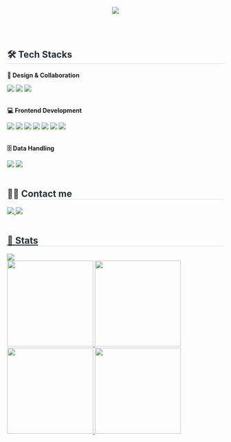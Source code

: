 
<div align= "center">
    <img src="https://capsule-render.vercel.app/api?type=rounded&color=0:94a6ff,100:fffafa&height=180&text=👋🏻%20Hello,%20I'm%20Hyeri!&animation=fadeIn&fontColor=000000&fontSize=50" />
    </div><br><br><br>
    <div style="text-align: lef">
    <h2 style="border-bottom: 1px solid #d8dee4; color: #282d33;"> 🛠️ Tech Stacks </h2>
    <div style="margin: ; text-align: left;" "text-align: left;"> 
        <p><b> 🎨 Design & Collaboration </b></p>
        <img src="https://img.shields.io/badge/Figma-F24E1E?style=for-the-badge&logo=Figma&logoColor=white">
          <img src="https://img.shields.io/badge/Slack-4A154B?style=for-the-badge&logo=Slack&logoColor=white">
          <img src="https://img.shields.io/badge/Notion-000000?style=for-the-badge&logo=Notion&logoColor=white"><br><br>
        <p><b> 💻 Frontend Development</b> </p>
          <img src="https://img.shields.io/badge/HTML5-E34F26?style=for-the-badge&logo=HTML5&logoColor=white">
          <img src="https://img.shields.io/badge/CSS3-1572B6?style=for-the-badge&logo=CSS3&logoColor=white">
          <img src="https://img.shields.io/badge/Javascript-F7DF1E?style=for-the-badge&logo=Javascript&logoColor=white">
          <img src="https://img.shields.io/badge/jQuery-0769AD?style=for-the-badge&logo=jQuery&logoColor=white">
          <img src="https://img.shields.io/badge/React-61DAFB?style=for-the-badge&logo=React&logoColor=white">
          <img src="https://img.shields.io/badge/TailwindCSS-06B6D4?style=for-the-badge&logo=TailwindCSS&logoColor=white">
          <img src="https://img.shields.io/badge/Bootstrap-7952B3?style=for-the-badge&logo=Bootstrap&logoColor=white"><br><br>
        <p><b> 🗄️ Data Handling </b></p>
          <img src="https://img.shields.io/badge/MySQL-4479A1?style=for-the-badge&logo=MySQL&logoColor=white">
          <img src="https://img.shields.io/badge/Python-3776AB?style=for-the-badge&logo=Python&logoColor=white">
          </div>
    </div>
    <br>
    <div style="text-align: left;">
    <h2 style="border-bottom: 1px solid #d8dee4; color: #282d33;"> 🧑‍💻 Contact me </h2>
    <div style="text-align: left;"> <a href=https://velog.io/@hel_ee/posts> <img src="https://img.shields.io/badge/Velog-20C997?style=for-the-badge&logo=Velog&logoColor=white&link=https://velog.io/@hel_ee/posts">
        <img src="https://img.shields.io/badge/behance-1769FF?style=for-the-badge&logo=behance&logoColor=white&link=https://behance.net/hyeriyu">
          </div>
    <div style="text-align: left;">  </div> 
    </div>
    <br>
    <div style="text-align: left;"> 
    <h2 style="border-bottom: 1px solid #d8dee4; color: #282d33;"> 🏅 Stats </h2> <div style="text-align: left;"> 
          <img src="https://github-readme-stats.vercel.app/api/top-langs/?username=yu-hyeri&layout=compact&bg_color=180,00000000,ffffff&title_color=4785ff&text_color=4785ff"
           /> </div> 
    </div>
    

<a href="https://www.gitanimals.org/en_US?utm_medium=image&utm_source=yu-hyeri&utm_content=line">
  <img
    src="https://render.gitanimals.org/lines/yu-hyeri?pet-id=602747403179089754"
    width="200"
    height="200"
  />
</a>

<a href="https://www.gitanimals.org/en_US?utm_medium=image&utm_source=yu-hyeri&utm_content=line">
  <img
    src="https://render.gitanimals.org/lines/yu-hyeri?pet-id=587181348183179483"
    width="200"
    height="200"
  />
</a>

<a href="https://www.gitanimals.org/en_US?utm_medium=image&utm_source=yu-hyeri&utm_content=line">
  <img
    src="https://render.gitanimals.org/lines/yu-hyeri?pet-id=655396305960038490"
    width="200"
    height="200"
  />
</a>
  
<a href="https://www.gitanimals.org/en_US?utm_medium=image&utm_source=yu-hyeri&utm_content=line">
  <img
    src="https://render.gitanimals.org/lines/yu-hyeri?pet-id=603128738217415935"
    width="200"
    height="200"
  />
</a>
  

  
  

<!--
 is a ✨ _special_ ✨ repository because its `README.md` (this file) appears on your GitHub profile.

Here are some ideas to get you started:

- 🔭 I’m currently working on ...
- 🌱 I’m currently learning ...
- 👯 I’m looking to collaborate on ...
- 🤔 I’m looking for help with ...
- 💬 Ask me about ...
- 📫 How to reach me: ...
- 😄 Pronouns: ...
- ⚡ Fun fact: ...
-->
